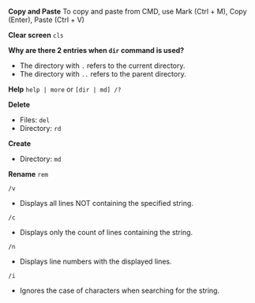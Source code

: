 **Copy and Paste**
To copy and paste from CMD, use Mark (Ctrl + M), Copy (Enter), Paste (Ctrl + V)

**Clear screen**
`cls`

**Why are there 2 entries when `dir` command is used?**
- The directory with `.` refers to the current directory.
- The directory with `..` refers to the parent directory.

**Help**
`help | more` or `[dir | md] /?`

**Delete**
- Files: `del`
- Directory: `rd`

**Create**
- Directory: `md`

**Rename**
`rem`

`/v `
- Displays all lines NOT containing the specified string.

`/c` 
- Displays only the count of lines containing the string. 

`/n` 
- Displays line numbers with the displayed lines.

`/i` 
- Ignores the case of characters when searching for the string.




